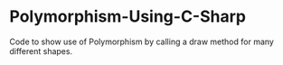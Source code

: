 # Polymorphism-Using-C-Sharp
Code to show use of Polymorphism by calling a draw method for many different shapes.
